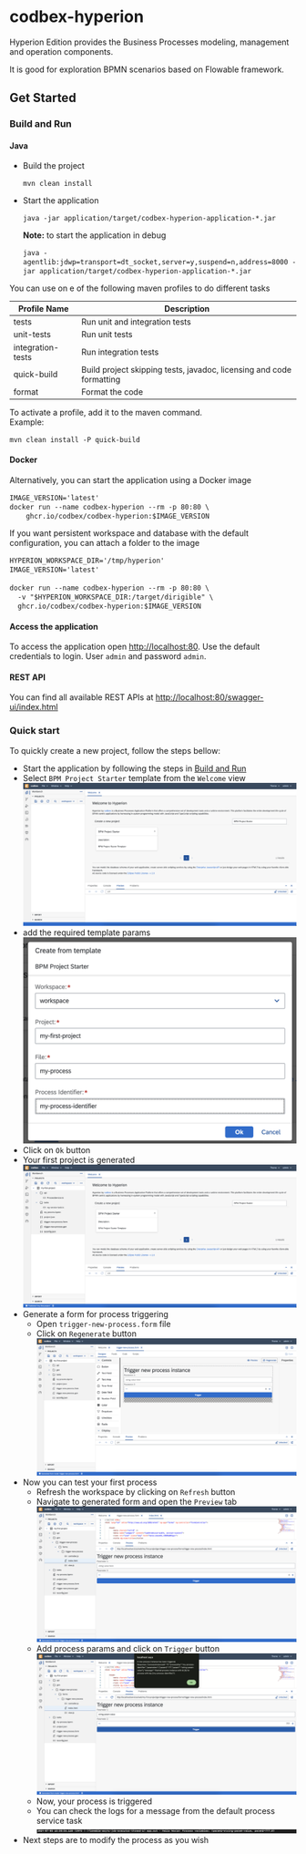 # codbex-hyperion

Hyperion Edition provides the Business Processes modeling, management and operation components.

It is good for exploration BPMN scenarios based on Flowable framework.

## Get Started

### Build and Run

#### Java

- Build the project<br>
  ```
  mvn clean install
  ```
- Start the application<br>
  ```
  java -jar application/target/codbex-hyperion-application-*.jar
  ```
  __Note:__ to start the application in debug
  ```
  java -agentlib:jdwp=transport=dt_socket,server=y,suspend=n,address=8000 -jar application/target/codbex-hyperion-application-*.jar
  ```

You can use on e of the following maven profiles to do different tasks<br>

| Profile Name      | Description                                                          |
|-------------------|----------------------------------------------------------------------|
| tests             | Run unit and integration tests                                       |
| unit-tests        | Run unit tests                                                       |
| integration-tests | Run integration tests                                                |
| quick-build       | Build project skipping tests, javadoc, licensing and code formatting |
| format            | Format the code                                                      |

To activate a profile, add it to the maven command.<br>Example:

```
mvn clean install -P quick-build
```

#### Docker

Alternatively, you can start the application using a Docker image

```
IMAGE_VERSION='latest'
docker run --name codbex-hyperion --rm -p 80:80 \
    ghcr.io/codbex/codbex-hyperion:$IMAGE_VERSION
```

If you want persistent workspace and database with the default configuration, you can attach a folder to the image

```
HYPERION_WORKSPACE_DIR='/tmp/hyperion'
IMAGE_VERSION='latest'

docker run --name codbex-hyperion --rm -p 80:80 \
  -v "$HYPERION_WORKSPACE_DIR:/target/dirigible" \
  ghcr.io/codbex/codbex-hyperion:$IMAGE_VERSION
```

#### Access the application

To access the application open [http://localhost:80](http://localhost:80).
Use the default credentials to login. User `admin` and password `admin`.

#### REST API

You can find all available REST APIs
at [http://localhost:80/swagger-ui/index.html](http://localhost:80/swagger-ui/index.html)

### Quick start

To quickly create a new project, follow the steps bellow:

- Start the application by following the steps in [Build and Run](#build-and-run)
- Select `BPM Project Starter` template from the `Welcome` view
  ![bpm-starter-template](misc/images/bpm-starter-template.png)
- add the required template params
  ![bpm-template-params](misc/images/bpm-template-params.png)
- Click on `Ok` button
- Your first project is generated
  ![bpm-generated-project](misc/images/bpm-generated-project.png)
- Generate a form for process triggering
    - Open `trigger-new-process.form` file
    - Click on `Regenerate` button
      ![bpm-generate-form](misc/images/bpm-generate-form.png)
- Now you can test your first process
    - Refresh the workspace by clicking on `Refresh` button
    - Navigate to generated form and open the `Preview` tab
      ![bpm-trigger-form](misc/images/bpm-trigger-form.png)
    - Add process params and click on `Trigger` button
      ![bpm-trigger-process-instance](misc/images/bpm-trigger-process-instance.png)
    - Now, your process is triggered
    - You can check the logs for a message from the default process service task
      ![bpm-task-log](misc/images/bpm-task-log.png)
- Next steps are to modify the process as you wish
  
      

